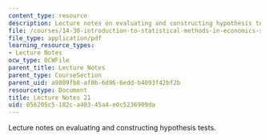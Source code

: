 ```yaml
---
content_type: resource
description: Lecture notes on evaluating and constructing hypothesis tests.
file: /courses/14-30-introduction-to-statistical-methods-in-economics-spring-2009/056205c5182ca40345a4e0c5236909da_MIT14_30s09_lec21.pdf
file_type: application/pdf
learning_resource_types:
- Lecture Notes
ocw_type: OCWFile
parent_title: Lecture Notes
parent_type: CourseSection
parent_uid: a9889fb8-af0b-6d96-6edd-b4093f42bf2b
resourcetype: Document
title: Lecture Notes 21
uid: 056205c5-182c-a403-45a4-e0c5236909da
---
```

Lecture notes on evaluating and constructing hypothesis tests.

